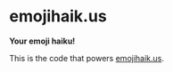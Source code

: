 emojihaik.us
=============

**Your emoji haiku!**

This is the code that powers [emojihaik.us](http://emojihaik.us).
